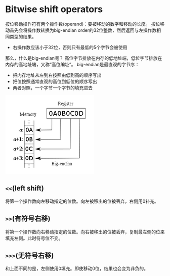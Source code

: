 
# Bitwise shift operators
按位移动操作符有两个操作数(operand)：要被移动的数字和移动的长度。
按位移动首先会将操作数转换为big-endian order的32位整数，然后返回与左操作数相同类型的结果。
- 右操作数应该小于32位，否则只有最低的5个字节会被使用

那么，什么是big-endian呢？
高位字节排放在内存的低地址端，低位字节排放在内存的高地址端，又称“高位编址”。
big-endian是最直观的字节序：
- 把内存地址从左到右按照由低到高的顺序写出
- 把值按照通常直观的高位到低位的顺序写出
- 两者对照，一个字节一个字节的填充进去

![big-endian](../images/200112-big-endian.png)
## `<<`(left shift)
将第一个操作数向左移动指定的位数。向左被移出的位被丢弃，右侧用0补充。

## `>>`(有符号右移)
将第一个操作数向右移动指定的位数。向右被移出的位被丢弃，复制最左侧的位来填充左侧。此时符号位不变。

## `>>>`(无符号右移)
和上面不同的是，左侧使用0填充。即使移动0位，结果也会变为非负的。